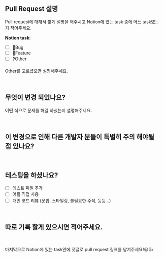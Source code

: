 ## Pull Request 설명
Pull request에 대해서 짧게 설명을 해주시고 Notion에 있는 task 중에 어느 task였는지 적어주세요.


**Notion task:**

- [ ] :bug:Bug
- [ ] :tada:Feature
- [ ] :question:Other

Other를 고르셨으면 설명해주세요.

<br />

## 무엇이 변경 되었나요?
어떤 식으로 문제를 해결 하셨는지 설명해주세요.

<br />

## 이 변경으로 인해 다른 개발자 분들이 특별히 주의 해야될 점 있나요?

<br />

## 테스팅을 하셨나요?
- [ ] 테스트 파일 추가
- [ ] 어플 직접 사용
- [ ] 개인 코드 리뷰 (문법, 스타일링, 불필요한 주석, 등등...)

<br />

## 따로 기록 할게 있으시면 적어주세요.


<br />

마지막으로 Notion에 있는 task안에 댓글로 pull request 링크를 남겨주세요!:smiley::thumbsup:

<br />
<br />
